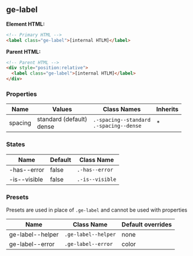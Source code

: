 

## ge-label

**Element HTML:**
```html
<!-- Primary HTML -->
<label class="ge-label">[internal HTLM]</label>

```

**Parent HTML:**
```html
<!-- Parent HTML -->
<div style="position:relative">
  <label class="ge-label">[internal HTLM]</label>
</div>


```

### Properties

| Name | Values | Class Names | Inherits | 
| -------- | ----------- | --------- | ---------- |
| spacing | standard (default) <br /> dense | `.-spacing--standard` <br /> `.-spacing--dense` | * |

### States

| Name | Default | Class Name |
| -------- | ----------- | --------- |
| -has--error | false | `.-has--error` |
| -is--visible| false | `.-is--visible` |

### Presets
Presets are used in place of `.ge-label` and cannot be used with properties

| Name | Class Name |  Default overrides |
| -------- | ------------- | ----------------------- |
ge-label--helper | `.ge-label--helper` | none
ge-label--error | `.ge-label--error` | color
